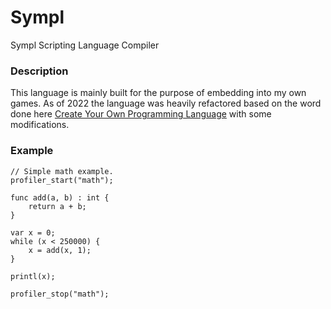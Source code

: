 # Sympl
Sympl Scripting Language Compiler

### Description
This language is mainly built for the purpose of embedding into my own games. As of 2022 the language was heavily refactored based on the word done here [Create Your Own Programming Language](https://www.youtube.com/watch?v=Eythq9848Fg&list=PLZQftyCk7_SdoVexSmwy_tBgs7P0b97yD&index=1) with some modifications. 

### Example
```
// Simple math example.
profiler_start("math");

func add(a, b) : int {
    return a + b;
}

var x = 0;
while (x < 250000) {
    x = add(x, 1);
}

printl(x);

profiler_stop("math");
```

